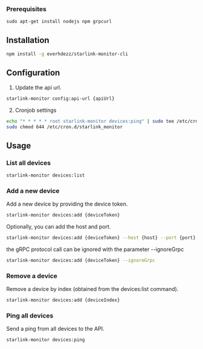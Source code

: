 
### Prerequisites
```bask
sudo apt-get install nodejs npm grpcurl
```

## Installation

```bash
npm install -g everhdezz/starlink-monitor-cli
```

## Configuration
1. Update the api url.
```bash
starlink-monitor config:api-url {apiUrl}
```
2. Cronjob settings
```bash
echo "* * * * * root starlink-monitor devices:ping" | sudo tee /etc/cron.d/starlink_monitor
sudo chmod 644 /etc/cron.d/starlink_monitor
```

## Usage

### List all devices
```bash
starlink-monitor devices:list
```

### Add a new device
Add a new device by providing the device token.
```bash
starlink-monitor devices:add {deviceToken}
```

Optionally, you can add the host and port.
```bash
starlink-monitor devices:add {deviceToken} --host {host} --port {port}
```

the gRPC protocol call can be ignored with the parameter --ignoreGrpc
```bash
starlink-monitor devices:add {deviceToken} --ignoreGrpc
```

### Remove a device
Remove a device by index (obtained from the devices:list command).
```bash
starlink-monitor devices:add {deviceIndex}
```

### Ping all devices
Send a ping from all devices to the API.
```bash
starlink-monitor devices:ping
```
